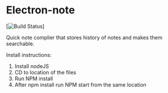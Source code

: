 # Electron-note

[![Build Status](https://img.shields.io/badge/Build-in%20progres-brightgreen.svg)]

Quick note complier that stores history of notes and makes them searchable. 

Install instructions:

1. Install nodeJS
2. CD to location of the files
3. Run NPM install
4. After npm install run NPM start from the same location
